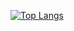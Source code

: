 [![Top Langs](https://github-readme-stats-3772ur823-hatkid.vercel.app/api/top-langs/?username=hat-kid&theme=radical&langs_count=10&exclude_repo=se2008,Hat-Kid.github.io)](https://github.com/Hat-Kid/github-readme-stats)
